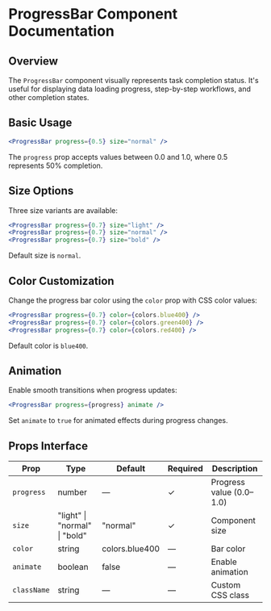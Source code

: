 # ProgressBar Component Documentation

## Overview

The `ProgressBar` component visually represents task completion status. It's useful for displaying data loading progress, step-by-step workflows, and other completion states.

## Basic Usage

```jsx
<ProgressBar progress={0.5} size="normal" />
```

The `progress` prop accepts values between 0.0 and 1.0, where 0.5 represents 50% completion.

## Size Options

Three size variants are available:

```jsx
<ProgressBar progress={0.7} size="light" />
<ProgressBar progress={0.7} size="normal" />
<ProgressBar progress={0.7} size="bold" />
```

Default size is `normal`.

## Color Customization

Change the progress bar color using the `color` prop with CSS color values:

```jsx
<ProgressBar progress={0.7} color={colors.blue400} />
<ProgressBar progress={0.7} color={colors.green400} />
<ProgressBar progress={0.7} color={colors.red400} />
```

Default color is `blue400`.

## Animation

Enable smooth transitions when progress updates:

```jsx
<ProgressBar progress={progress} animate />
```

Set `animate` to `true` for animated effects during progress changes.

## Props Interface

| Prop | Type | Default | Required | Description |
|------|------|---------|----------|-------------|
| `progress` | number | — | ✓ | Progress value (0.0–1.0) |
| `size` | "light" \| "normal" \| "bold" | "normal" | ✓ | Component size |
| `color` | string | colors.blue400 | — | Bar color |
| `animate` | boolean | false | — | Enable animation |
| `className` | string | — | — | Custom CSS class |
